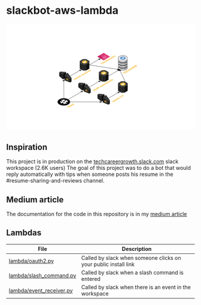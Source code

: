 # slackbot-aws-lambda

![Bot architecture](architecture/slackbot.png)

## Inspiration

This project is in production on the [techcareergrowth.slack.com](https://techcareergrowth.slack.com) slack workspace (2.6K users)
The goal of this project was to do a bot that would reply automatically with tips when someone posts his resume in the #resume-sharing-and-reviews channel.

## Medium article
The documentation for the code in this repository is in my [medium article](https://medium.com/@colin.cazabet/create-and-distribute-a-slack-bot-with-python-and-aws-in-1-hour-41c4a6c0f99d)

## Lambdas

| File                     	| Description                                                     	|
|--------------------------	|-----------------------------------------------------------------	|
| [lambda/oauth2.py](https://github.com/cazabec/slackbot-aws-lambda/blob/main/lambda/oauth2.py)         	| Called by slack when someone clicks on your public install link 	|
| [lambda/slash_command.py](https://github.com/cazabec/slackbot-aws-lambda/blob/main/lambda/slash_command.py)  	| Called by slack when a slash command is entered                 	|
| [lambda/event_receiver.py](https://github.com/cazabec/slackbot-aws-lambda/blob/main/lambda/event_receiver.py) 	| Called by slack when there is an event in the workspace         	|
